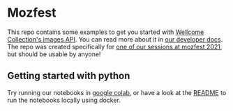 # Mozfest

This repo contains some examples to get you started with [Wellcome Collection's images API](https://api.wellcomecollection.org/catalogue/v2/images). You can read more about it in [our developer docs](https://developers.wellcomecollection.org/catalogue/v2/images). The repo was created specifically for [one of our sessions at mozfest 2021](https://schedule.mozillafestival.org/session/93CJ7Y-1), but should be usable by anyone!

## Getting started with python

Try running our notebooks in [google colab](https://colab.research.google.com/github/wellcomecollection/mozfest/blob/main/python/notebooks), or have a look at the [README](python/) to run the notebooks locally using docker.
